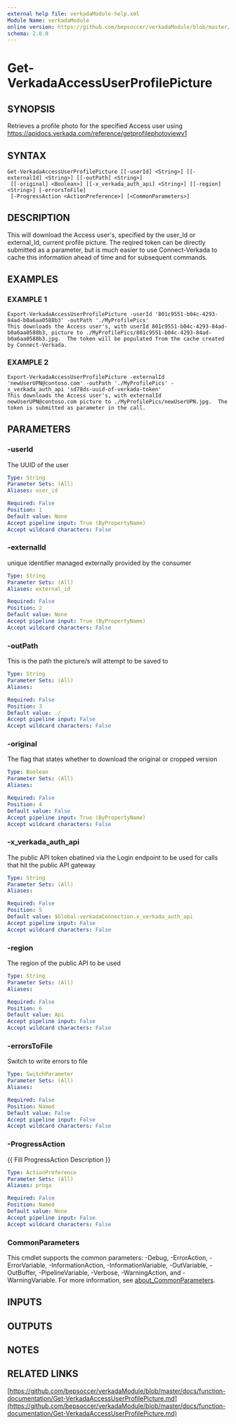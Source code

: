 ```yaml
---
external help file: verkadaModule-help.xml
Module Name: verkadaModule
online version: https://github.com/bepsoccer/verkadaModule/blob/master/docs/function-documentation/Get-VerkadaAccessUserProfilePicture.md
schema: 2.0.0
---
```


# Get-VerkadaAccessUserProfilePicture

## SYNOPSIS
Retrieves a profile photo for the specified Access user using https://apidocs.verkada.com/reference/getprofilephotoviewv1

## SYNTAX

```
Get-VerkadaAccessUserProfilePicture [[-userId] <String>] [[-externalId] <String>] [[-outPath] <String>]
 [[-original] <Boolean>] [[-x_verkada_auth_api] <String>] [[-region] <String>] [-errorsToFile]
 [-ProgressAction <ActionPreference>] [<CommonParameters>]
```

## DESCRIPTION
This will download the Access user's, specified by the user_Id or external_Id, current profile picture.
The reqired token can be directly submitted as a parameter, but is much easier to use Connect-Verkada to cache this information ahead of time and for subsequent commands.

## EXAMPLES

### EXAMPLE 1
```
Export-VerkadaAccessUserProfilePicture -userId '801c9551-b04c-4293-84ad-b0a6aa0588b3' -outPath './MyProfilePics'
This downloads the Access user's, with userId 801c9551-b04c-4293-84ad-b0a6aa0588b3, picture to ./MyProfilePics/801c9551-b04c-4293-84ad-b0a6aa0588b3.jpg.  The token will be populated from the cache created by Connect-Verkada.
```

### EXAMPLE 2
```
Export-VerkadaAccessUserProfilePicture -externalId 'newUserUPN@contoso.com' -outPath './MyProfilePics' -x_verkada_auth_api 'sd78ds-uuid-of-verkada-token'
This downloads the Access user's, with externalId newUserUPN@contoso.com picture to ./MyProfilePics/newUserUPN.jpg.  The token is submitted as parameter in the call.
```

## PARAMETERS

### -userId
The UUID of the user

```yaml
Type: String
Parameter Sets: (All)
Aliases: user_id

Required: False
Position: 1
Default value: None
Accept pipeline input: True (ByPropertyName)
Accept wildcard characters: False
```

### -externalId
unique identifier managed externally provided by the consumer

```yaml
Type: String
Parameter Sets: (All)
Aliases: external_id

Required: False
Position: 2
Default value: None
Accept pipeline input: True (ByPropertyName)
Accept wildcard characters: False
```

### -outPath
This is the path the picture/s will attempt to be saved to

```yaml
Type: String
Parameter Sets: (All)
Aliases:

Required: False
Position: 3
Default value: ./
Accept pipeline input: False
Accept wildcard characters: False
```

### -original
The flag that states whether to download the original or cropped version

```yaml
Type: Boolean
Parameter Sets: (All)
Aliases:

Required: False
Position: 4
Default value: False
Accept pipeline input: True (ByPropertyName)
Accept wildcard characters: False
```

### -x_verkada_auth_api
The public API token obatined via the Login endpoint to be used for calls that hit the public API gateway

```yaml
Type: String
Parameter Sets: (All)
Aliases:

Required: False
Position: 5
Default value: $Global:verkadaConnection.x_verkada_auth_api
Accept pipeline input: False
Accept wildcard characters: False
```

### -region
The region of the public API to be used

```yaml
Type: String
Parameter Sets: (All)
Aliases:

Required: False
Position: 6
Default value: Api
Accept pipeline input: False
Accept wildcard characters: False
```

### -errorsToFile
Switch to write errors to file

```yaml
Type: SwitchParameter
Parameter Sets: (All)
Aliases:

Required: False
Position: Named
Default value: False
Accept pipeline input: False
Accept wildcard characters: False
```

### -ProgressAction
{{ Fill ProgressAction Description }}

```yaml
Type: ActionPreference
Parameter Sets: (All)
Aliases: proga

Required: False
Position: Named
Default value: None
Accept pipeline input: False
Accept wildcard characters: False
```

### CommonParameters
This cmdlet supports the common parameters: -Debug, -ErrorAction, -ErrorVariable, -InformationAction, -InformationVariable, -OutVariable, -OutBuffer, -PipelineVariable, -Verbose, -WarningAction, and -WarningVariable. For more information, see [about_CommonParameters](http://go.microsoft.com/fwlink/?LinkID=113216).

## INPUTS

## OUTPUTS

## NOTES

## RELATED LINKS

[https://github.com/bepsoccer/verkadaModule/blob/master/docs/function-documentation/Get-VerkadaAccessUserProfilePicture.md](https://github.com/bepsoccer/verkadaModule/blob/master/docs/function-documentation/Get-VerkadaAccessUserProfilePicture.md)

